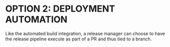 # OPTION 2: DEPLOYMENT AUTOMATION

Like the automated build integration, a release manager can choose to have the release pipeline execute as part of a PR and thus tied to a branch.  
